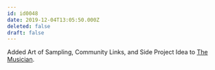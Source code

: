 ```yaml
---
id: id0048
date: 2019-12-04T13:05:50.000Z
deleted: false
draft: false
---
```


Added Art of Sampling, Community Links, and Side Project Idea to [The Musician][1].

[1]: the-musician.html